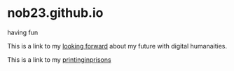 # nob23.github.io
having fun 

This is a link to my [looking forward](lookingforward.html) about my future with digital humanaities.

This is a link to my [printinginprisons](https://printinginprisons.org/blog/nobrien/.html) 
